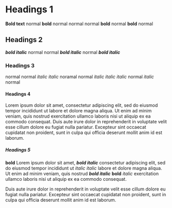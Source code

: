 # Headings 1

**Bold text** normal
**bold** normal normal normal
**bold**
normal **bold** normal

## Headings 2
***bold italic*** normal
normal ***bold italic*** normal
***bold italic***

### Headings 3
normal normal *italic italic* noramal
normal *italic italic italic* normal
*italic*
normal

#### Headings 4
Lorem ipsum dolor sit amet, consectetur adipiscing elit, sed do eiusmod tempor incididunt ut
labore et dolore magna aliqua. Ut enim ad minim veniam, quis nostrud
exercitation ullamco laboris nisi ut aliquip ex ea commodo consequat. Duis aute irure dolor
in reprehenderit in voluptate velit esse cillum dolore eu fugiat nulla pariatur.
Excepteur sint occaecat cupidatat non proident, sunt in culpa qui
officia deserunt mollit anim id est laborum.

##### Headings 5
**bold** Lorem ipsum dolor sit amet, ***bold italic*** consectetur adipiscing elit,
sed do eiusmod tempor incididunt ut *italic italic* labore et dolore magna aliqua.
Ut enim ad minim veniam, quis nostrud ***bold italic*** **bold** *italic*
exercitation ullamco laboris nisi ut aliquip ex ea commodo consequat.

Duis aute irure dolor
in reprehenderit in voluptate velit esse cillum dolore eu fugiat nulla pariatur.
Excepteur sint occaecat cupidatat non proident, sunt in culpa qui
officia deserunt mollit anim id est laborum.




